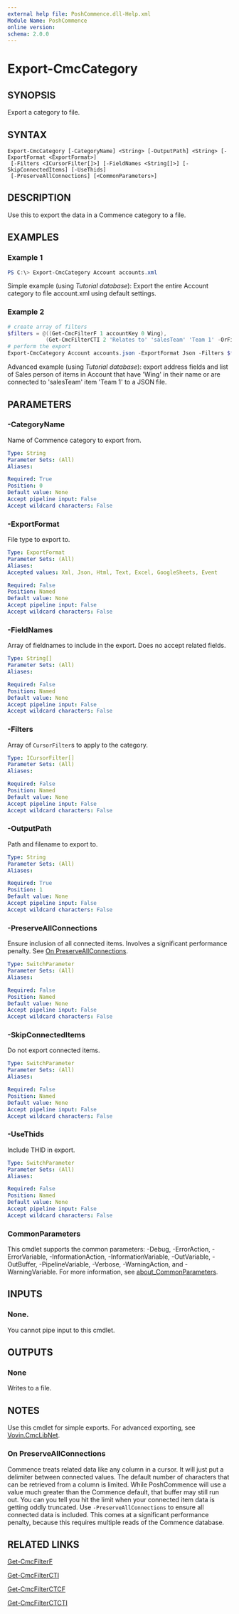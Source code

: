 ```yaml
---
external help file: PoshCommence.dll-Help.xml
Module Name: PoshCommence
online version:
schema: 2.0.0
---
```


# Export-CmcCategory

## SYNOPSIS
Export a category to file.

## SYNTAX

```
Export-CmcCategory [-CategoryName] <String> [-OutputPath] <String> [-ExportFormat <ExportFormat>]
 [-Filters <ICursorFilter[]>] [-FieldNames <String[]>] [-SkipConnectedItems] [-UseThids]
 [-PreserveAllConnections] [<CommonParameters>]
```

## DESCRIPTION
Use this to export the data in a Commence category to a file.

## EXAMPLES

### Example 1
```powershell
PS C:\> Export-CmcCategory Account accounts.xml
```

Simple example (using _Tutorial database_): Export the entire Account category to file account.xml using default settings.

### Example 2
```powershell
# create array of filters
$filters = @((Get-CmcFilterF 1 accountKey 0 Wing),
            (Get-CmcFilterCTI 2 'Relates to' 'salesTeam' 'Team 1' -OrFilter))
# perform the export
Export-CmcCategory Account accounts.json -ExportFormat Json -Filters $filters -FieldNames accountKey, Address, City, zipPostal, Country, 'Relates to Employee'
```

Advanced example (using _Tutorial database_): export address fields and list of Sales person of items in Account that have 'Wing' in their name or are connected to 'salesTeam' item 'Team 1' to a JSON file.

## PARAMETERS

### -CategoryName
Name of Commence category to export from.

```yaml
Type: String
Parameter Sets: (All)
Aliases:

Required: True
Position: 0
Default value: None
Accept pipeline input: False
Accept wildcard characters: False
```

### -ExportFormat
File type to export to.

```yaml
Type: ExportFormat
Parameter Sets: (All)
Aliases:
Accepted values: Xml, Json, Html, Text, Excel, GoogleSheets, Event

Required: False
Position: Named
Default value: None
Accept pipeline input: False
Accept wildcard characters: False
```

### -FieldNames
Array of fieldnames to include in the export. Does no accept related fields.

```yaml
Type: String[]
Parameter Sets: (All)
Aliases:

Required: False
Position: Named
Default value: None
Accept pipeline input: False
Accept wildcard characters: False
```

### -Filters
Array of `CursorFilter`s to apply to the category.

```yaml
Type: ICursorFilter[]
Parameter Sets: (All)
Aliases:

Required: False
Position: Named
Default value: None
Accept pipeline input: False
Accept wildcard characters: False
```

### -OutputPath
Path and filename to export to.

```yaml
Type: String
Parameter Sets: (All)
Aliases:

Required: True
Position: 1
Default value: None
Accept pipeline input: False
Accept wildcard characters: False
```

### -PreserveAllConnections
Ensure inclusion of all connected items. Involves a significant performance penalty. See [On PreserveAllConnections](#on-preserveallconnections).

```yaml
Type: SwitchParameter
Parameter Sets: (All)
Aliases:

Required: False
Position: Named
Default value: None
Accept pipeline input: False
Accept wildcard characters: False
```

### -SkipConnectedItems
Do not export connected items.

```yaml
Type: SwitchParameter
Parameter Sets: (All)
Aliases:

Required: False
Position: Named
Default value: None
Accept pipeline input: False
Accept wildcard characters: False
```

### -UseThids
Include THID in export.

```yaml
Type: SwitchParameter
Parameter Sets: (All)
Aliases:

Required: False
Position: Named
Default value: None
Accept pipeline input: False
Accept wildcard characters: False
```

### CommonParameters
This cmdlet supports the common parameters: -Debug, -ErrorAction, -ErrorVariable, -InformationAction, -InformationVariable, -OutVariable, -OutBuffer, -PipelineVariable, -Verbose, -WarningAction, and -WarningVariable. For more information, see [about_CommonParameters](http://go.microsoft.com/fwlink/?LinkID=113216).

## INPUTS

### None.
You cannot pipe input to this cmdlet.

## OUTPUTS

### None
Writes to a file.

## NOTES
Use this cmdlet for simple exports. For advanced exporting, see [Vovin.CmcLibNet](https://github.com/arnovb-github/CmcLibNet). 

### On PreserveAllConnections
Commence treats related data like any column in a cursor. It will just put a delimiter between connected values. The default number of characters that can be retrieved from a column is limited. While PoshCommence will use a value much greater than the Commence default, that buffer may still run out. You can you tell you hit the limit when your connected item data is getting oddly truncated. Use `-PreserveAllConnections` to ensure all connected data is included. This comes at a significant performance penalty, because this requires multiple reads of the Commence database.

## RELATED LINKS

[Get-CmcFilterF](Get-CmcFilterF.md)

[Get-CmcFilterCTI](Get-CmcFilterCTI.md)

[Get-CmcFilterCTCF](Get-CmcFilterCTCF.md)

[Get-CmcFilterCTCTI](Get-CmcFilterCTCTI.md)